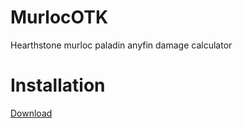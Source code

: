 # MurlocOTK
Hearthstone murloc paladin anyfin damage calculator

# Installation
<a href=https://github.com/mkkim85/MurlocOTK/raw/master/MurlocOTK.zip>Download
